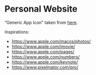 # Personal Website

“Generic App Icon” taken from [here](https://ia803404.us.archive.org/30/items/bigsur-icons/macOS%20Big%20Sur%20Icons%202/Applications/Generic%20App%20Icon.png).

Inspirations:

- <https://www.apple.com/macos/photos/>
- <https://www.apple.com/imovie/>
- <https://www.apple.com/pages/>
- <https://www.apple.com/numbers/>
- <https://www.apple.com/keynote/>
- <https://www.pixelmator.com/pro/>
